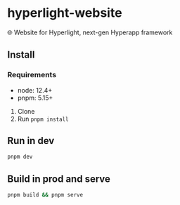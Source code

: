 # hyperlight-website

🌐 Website for Hyperlight, next-gen Hyperapp framework

## Install

### Requirements

- node: 12.4+
- pnpm: 5.15+

1. Clone
2. Run `pnpm install`

## Run in dev

```sh
pnpm dev
```

## Build in prod and serve

```sh
pnpm build && pnpm serve
```
